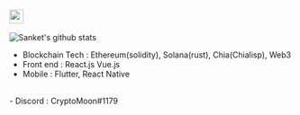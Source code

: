 ### <img src="https://media.giphy.com/media/hvRJCLFzcasrR4ia7z/giphy.gif" width="25px">
  ![Sanket's github stats](https://github-readme-stats.vercel.app/api?username=CryptoMoon8&show_icons=true&theme=radical)
 <br />
  - Blockchain Tech : Ethereum(solidity), Solana(rust), Chia(Chialisp), Web3 <br/>
  - Front end : React.js Vue.js <br/>
  - Mobile : Flutter, React Native
 <br />   
- Discord : CryptoMoon#1179
